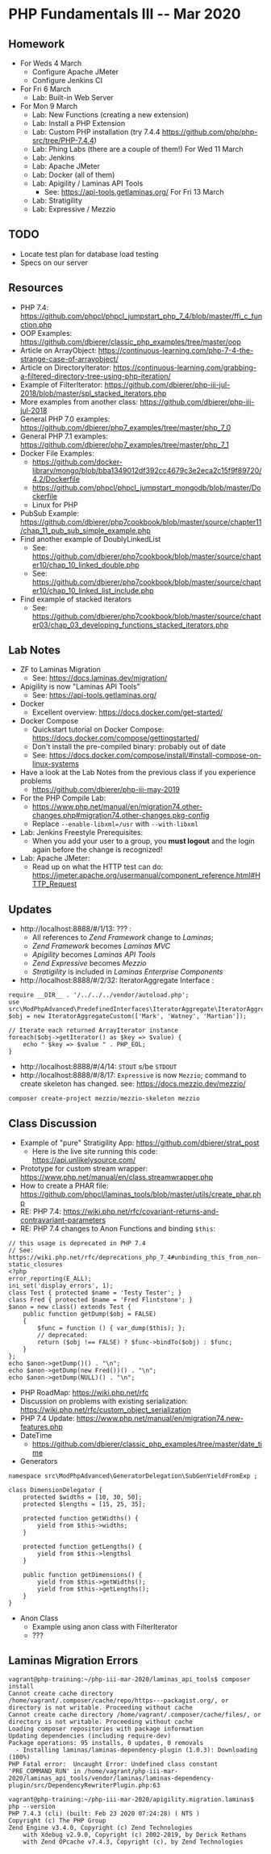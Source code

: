 # PHP Fundamentals III -- Mar 2020
## Homework
* For Weds 4 March
  * Configure Apache JMeter
  * Configure Jenkins CI
* For Fri 6 March
  * Lab: Built-in Web Server
* For Mon 9 March
  * Lab: New Functions (creating a new extension)
  * Lab: Install a PHP Extension
  * Lab: Custom PHP installation (try 7.4.4 https://github.com/php/php-src/tree/PHP-7.4.4)
  * Lab: Phing Labs (there are a couple of them!)
For Wed 11 March
  * Lab: Jenkins
  * Lab: Apache JMeter
  * Lab: Docker (all of them)
  * Lab: Apigility / Laminas API Tools
    * See: https://api-tools.getlaminas.org/
For Fri 13 March
  * Lab: Stratigility
  * Lab: Expressive / Mezzio

## TODO
* Locate test plan for database load testing
* Specs on our server

## Resources
* PHP 7.4: https://github.com/phpcl/phpcl_jumpstart_php_7_4/blob/master/ffi_c_function.php
* OOP Examples: https://github.com/dbierer/classic_php_examples/tree/master/oop
* Article on ArrayObject: https://continuous-learning.com/php-7-4-the-strange-case-of-arrayobject/
* Article on DirectoryIterator: https://continuous-learning.com/grabbing-a-filtered-directory-tree-using-php-iteration/
* Example of FilterIterator: https://github.com/dbierer/php-iii-jul-2018/blob/master/spl_stacked_iterators.php
* More examples from another class: https://github.com/dbierer/php-iii-jul-2018
* General PHP 7.0 examples: https://github.com/dbierer/php7_examples/tree/master/php_7_0
* General PHP 7.1 examples: https://github.com/dbierer/php7_examples/tree/master/php_7_1
* Docker File Examples:
  * https://github.com/docker-library/mongo/blob/bba1349012df392cc4679c3e2eca2c15f9f89720/4.2/Dockerfile
  * https://github.com/phpcl/phpcl_jumpstart_mongodb/blob/master/Dockerfile
  * Linux for PHP
* PubSub Example: https://github.com/dbierer/php7cookbook/blob/master/source/chapter11/chap_11_pub_sub_simple_example.php
* Find another example of DoublyLinkedList
  * See: https://github.com/dbierer/php7cookbook/blob/master/source/chapter10/chap_10_linked_double.php
  * See: https://github.com/dbierer/php7cookbook/blob/master/source/chapter10/chap_10_linked_list_include.php
* Find example of stacked iterators
  * See: https://github.com/dbierer/php7cookbook/blob/master/source/chapter03/chap_03_developing_functions_stacked_iterators.php

## Lab Notes
* ZF to Laminas Migration
  * See: https://docs.laminas.dev/migration/
* Apigility is now "Laminas API Tools"
  * See: https://api-tools.getlaminas.org/
* Docker
  * Excellent overview: https://docs.docker.com/get-started/
* Docker Compose
  * Quickstart tutorial on Docker Compose: https://docs.docker.com/compose/gettingstarted/
  * Don't install the pre-compiled binary: probably out of date
  * See: https://docs.docker.com/compose/install/#install-compose-on-linux-systems
* Have a look at the Lab Notes from the previous class if you experience problems
  * https://github.com/dbierer/php-iii-may-2019
* For the PHP Compile Lab:
  * https://www.php.net/manual/en/migration74.other-changes.php#migration74.other-changes.pkg-config
  * Replace `--enable-libxml=/usr` with `--with-libxml`
* Lab: Jenkins Freestyle Prerequisites:
  * When you add your user to a group, you **must logout** and the login again before the change is recognized!
* Lab: Apache JMeter:
  * Read up on what the HTTP test can do: https://jmeter.apache.org/usermanual/component_reference.html#HTTP_Request

## Updates
* http://localhost:8888/#/1/13: ??? :
  * All references to _Zend Framework_ change to _Laminas_;
  * _Zend Framework_ becomes _Laminas MVC_
  * _Apigility_ becomes _Laminas API Tools_
  * _Zend Expressive_ becomes _Mezzio_
  * _Stratigility_ is included in _Laminas Enterprise Components_
* http://localhost:8888/#/2/32: IteratorAggregate Interface :
```
require __DIR__ . '/../../../vendor/autoload.php';
use src\ModPhpAdvanced\PredefinedInterfaces\IteratorAggregate\IteratorAggregateCustom;
$obj = new IteratorAggregateCustom(['Mark', 'Watney', 'Martian']);

// Iterate each returned ArrayIterator instance
foreach($obj->getIterator() as $key => $value) {
    echo " $key => $value " . PHP_EOL;
}
```
* http://localhost:8888/#/4/14: `STOUT` s/be `STDOUT`
* http://localhost:8888/#/8/17: `Expressive` is now `Mezzio`; command to create skeleton has changed.  see: https://docs.mezzio.dev/mezzio/
```
composer create-project mezzio/mezzio-skeleton mezzio
```

## Class Discussion
* Example of "pure" Stratigility App: https://github.com/dbierer/strat_post
  * Here is the live site running this code: https://api.unlikelysource.com/
* Prototype for custom stream wrapper: https://www.php.net/manual/en/class.streamwrapper.php
* How to create a PHAR file: https://github.com/phpcl/laminas_tools/blob/master/utils/create_phar.php
* RE: PHP 7.4: https://wiki.php.net/rfc/covariant-returns-and-contravariant-parameters
* RE: PHP 7.4 changes to Anon Functions and binding `$this`:
```
// this usage is deprecated in PHP 7.4
// See: https://wiki.php.net/rfc/deprecations_php_7_4#unbinding_this_from_non-static_closures
<?php
error_reporting(E_ALL);
ini_set('display_errors', 1);
class Test { protected $name = 'Testy Tester'; }
class Fred { protected $name = 'Fred Flintstone'; }
$anon = new class() extends Test {
    public function getDump($obj = FALSE)
    {
        $func = function () { var_dump($this); };
        // deprecated:
        return ($obj !== FALSE) ? $func->bindTo($obj) : $func;
    }
};
echo $anon->getDump()() . "\n";
echo $anon->getDump(new Fred())() . "\n";
echo $anon->getDump(NULL)() . "\n";
```
* PHP RoadMap: https://wiki.php.net/rfc
* Discussion on problems with existing serialization: https://wiki.php.net/rfc/custom_object_serialization
* PHP 7.4 Update: https://www.php.net/manual/en/migration74.new-features.php
* DateTime
  * https://github.com/dbierer/classic_php_examples/tree/master/date_time
* Generators
```
namespace src\ModPhpAdvanced\GeneratorDelegation\SubGenYieldFromExp ;

class DimensionDelegator {
    protected $widths = [10, 30, 50];
    protected $lengths = [15, 25, 35];

    protected function getWidths() {
        yield from $this->widths;
    }

    protected function getLengths() {
        yield from $this->lengthsl
    }

    public function getDimensions() {
        yield from $this->getWidths();
        yield from $this->getLengths();
    }
}
```
* Anon Class
  * Example using anon class with FilterIterator
  * ???

## Laminas Migration Errors
```
vagrant@php-training:~/php-iii-mar-2020/laminas_api_tools$ composer install
Cannot create cache directory /home/vagrant/.composer/cache/repo/https---packagist.org/, or directory is not writable. Proceeding without cache
Cannot create cache directory /home/vagrant/.composer/cache/files/, or directory is not writable. Proceeding without cache
Loading composer repositories with package information
Updating dependencies (including require-dev)
Package operations: 95 installs, 0 updates, 0 removals
  - Installing laminas/laminas-dependency-plugin (1.0.3): Downloading (100%)         
PHP Fatal error:  Uncaught Error: Undefined class constant 'PRE_COMMAND_RUN' in /home/vagrant/php-iii-mar-2020/laminas_api_tools/vendor/laminas/laminas-dependency-plugin/src/DependencyRewriterPlugin.php:63

vagrant@php-training:~/php-iii-mar-2020/apigility.migration.laminas$ php --version
PHP 7.4.3 (cli) (built: Feb 23 2020 07:24:28) ( NTS )
Copyright (c) The PHP Group
Zend Engine v3.4.0, Copyright (c) Zend Technologies
    with Xdebug v2.9.0, Copyright (c) 2002-2019, by Derick Rethans
    with Zend OPcache v7.4.3, Copyright (c), by Zend Technologies

```
